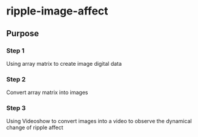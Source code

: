 # ripple-image-affect

## Purpose


### Step 1
Using array matrix to create image digital data

### Step 2
Convert array matrix into images

### Step 3
Using Videoshow to convert images into a video to observe the dynamical change of ripple affect